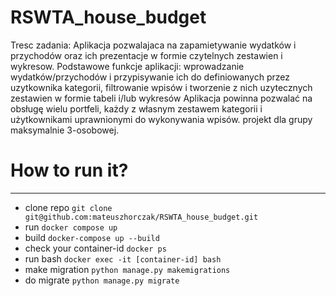 # RSWTA_house_budget

Tresc zadania:
Aplikacja pozwalajaca na zapamietywanie wydatków i przychodów oraz ich prezentacje w formie czytelnych zestawien i wykresow.
Podstawowe funkcje aplikacji: wprowadzanie wydatków/przychodów i przypisywanie ich do definiowanych przez uzytkownika kategorii, filtrowanie wpisów
i tworzenie z nich uzytecznych zestawien w formie tabeli i/lub wykresów 
Aplikacja powinna pozwalać na obsługę wielu portfeli, każdy z własnym zestawem kategorii i użytkownikami uprawnionymi do wykonywania wpisów.
projekt dla grupy maksymalnie 3-osobowej.

# How to run it?
-----------
- clone repo `git clone git@github.com:mateuszhorczak/RSWTA_house_budget.git`
- run `docker compose up`
- build `docker-compose up --build`
- check your container-id `docker ps`
- run bash `docker exec -it [container-id] bash`
- make migration `python manage.py makemigrations`
- do migrate `python manage.py migrate`
